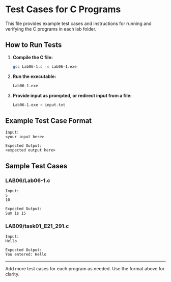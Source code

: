 # Test Cases for C Programs

This file provides example test cases and instructions for running and verifying the C programs in each lab folder.

## How to Run Tests
1. **Compile the C file:**
   ```sh
   gcc Lab06-1.c -o Lab06-1.exe
   ```
2. **Run the executable:**
   ```sh
   Lab06-1.exe
   ```
3. **Provide input as prompted, or redirect input from a file:**
   ```sh
   Lab06-1.exe < input.txt
   ```

## Example Test Case Format
```
Input:
<your input here>

Expected Output:
<expected output here>
```

## Sample Test Cases
### LAB06/Lab06-1.c
```
Input:
5
10

Expected Output:
Sum is 15
```

### LAB09/task01_E21_291.c
```
Input:
Hello

Expected Output:
You entered: Hello
```

---

Add more test cases for each program as needed. Use the format above for clarity. 